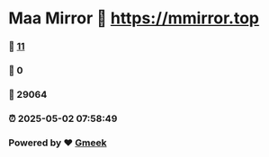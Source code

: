 # Maa Mirror :link: https://mmirror.top 
### :page_facing_up: [11](https://mmirror.top/tag.html) 
### :speech_balloon: 0 
### :hibiscus: 29064 
### :alarm_clock: 2025-05-02 07:58:49 
### Powered by :heart: [Gmeek](https://github.com/Meekdai/Gmeek)
